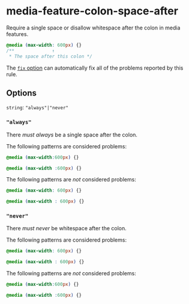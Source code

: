 # media-feature-colon-space-after

Require a single space or disallow whitespace after the colon in media features.

```css
@media (max-width: 600px) {}
/**              ↑
 * The space after this colon */
```

The [`fix` option](../../../docs/user-guide/options.md#fix) can automatically fix all of the problems reported by this rule.

## Options

`string`: `"always"|"never"`

### `"always"`

There _must always_ be a single space after the colon.

The following patterns are considered problems:

```css
@media (max-width:600px) {}
```

```css
@media (max-width :600px) {}
```

The following patterns are _not_ considered problems:

```css
@media (max-width: 600px) {}
```

```css
@media (max-width : 600px) {}
```

### `"never"`

There _must never_ be whitespace after the colon.

The following patterns are considered problems:

```css
@media (max-width: 600px) {}
```

```css
@media (max-width : 600px) {}
```

The following patterns are _not_ considered problems:

```css
@media (max-width:600px) {}
```

```css
@media (max-width :600px) {}
```
